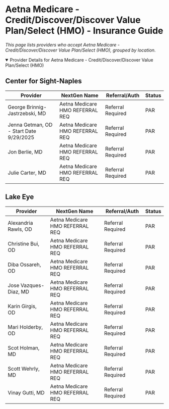 # Aetna Medicare - Credit/Discover/Discover Value Plan/Select (HMO) - Insurance Guide

*This page lists providers who accept Aetna Medicare - Credit/Discover/Discover Value Plan/Select (HMO), grouped by location.*

<details open><summary>Provider Details for Aetna Medicare - Credit/Discover/Discover Value Plan/Select (HMO)</summary>

## Center for Sight-Naples

| Provider | NextGen Name | Referral/Auth | Status |
|----------|-------------|--------------|--------|
| George Brinnig-Jastrzebski, MD | Aetna Medicare HMO REFERRAL REQ | Referral Required | PAR |
| Jenna Getman, OD - Start Date 9/29/2025 | Aetna Medicare HMO REFERRAL REQ | Referral Required | PAR |
| Jon Berlie, MD | Aetna Medicare HMO REFERRAL REQ | Referral Required | PAR |
| Julie Carter, MD | Aetna Medicare HMO REFERRAL REQ | Referral Required | PAR |

## Lake Eye 

| Provider | NextGen Name | Referral/Auth | Status |
|----------|-------------|--------------|--------|
| Alexandria Rawls, OD | Aetna Medicare HMO REFERRAL REQ | Referral Required | PAR |
| Christine Bui, OD | Aetna Medicare HMO REFERRAL REQ | Referral Required | PAR |
| Diba Ossareh, OD | Aetna Medicare HMO REFERRAL REQ | Referral Required | PAR |
| Jose Vazques-Diaz, MD | Aetna Medicare HMO REFERRAL REQ | Referral Required | PAR |
| Karin Girgis, OD | Aetna Medicare HMO REFERRAL REQ | Referral Required | PAR |
| Mari Holderby, OD | Aetna Medicare HMO REFERRAL REQ | Referral Required | PAR |
| Scot Holman, MD | Aetna Medicare HMO REFERRAL REQ | Referral Required | PAR |
| Scott Wehrly, MD | Aetna Medicare HMO REFERRAL REQ | Referral Required | PAR |
| Vinay Gutti, MD | Aetna Medicare HMO REFERRAL REQ | Referral Required | PAR |

</details>

